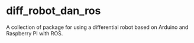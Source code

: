 # diff_robot_dan_ros
A collection of package for using a differential robot based on Arduino and Raspberry PI with ROS.
